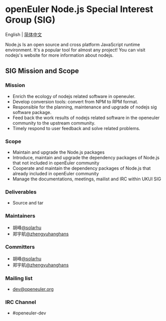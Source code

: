 
# openEuler Node.js Special Interest Group (SIG)
English | [简体中文](./sig-nodejs_cn.md)

Node.js Is an open source and cross platform JavaScript runtime environment. It's a popular tool for almost any project! You can visit nodejs's website for more information about nodejs.


## SIG Mission and Scope

### Mission

- Enrich the ecology of nodejs related software in openeuler.
- Develop conversion tools: convert from NPM to RPM format.
- Responsible for the planning, maintenance and upgrade of nodejs sig software package.
- Feed back the work results of nodejs related software in the openeuler community to the upstream community.
- Timely respond to user feedback and solve related problems.

### Scope

- Maintain and upgrade the Node.js packages
- Introduce, maintain and upgrade the dependency packages of Node.js that not included in openEuler community
- Cooperate and maintain the dependency packages of Node.js that already included in openEuler community
- Manage the documentations, meetings, mailist and IRC within UKUI SIG


### Deliverables

- Source and tar

### Maintainers
- 胡峰[@solarhu](https://gitee.com/solarhu)
- 郑宇航[@zhengyuhanghans](https://gitee.com/zhengyuhanghans)

### Committers
- 胡峰[@solarhu](https://gitee.com/solarhu)
- 郑宇航[@zhengyuhanghans](https://gitee.com/zhengyuhanghans)

### Mailing list
- dev@openeuler.org

### IRC Channel
- #openeuler-dev